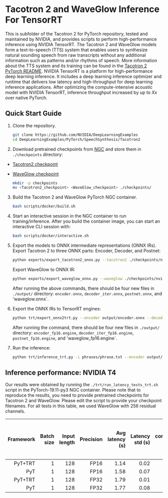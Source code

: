# Tacotron 2 and WaveGlow Inference For TensorRT

This is subfolder of the Tacotron 2 for PyTorch repository, tested and
maintained by NVIDIA, and provides scripts to perform high-performance
inference using NVIDIA TensorRT.
The Tacotron 2 and WaveGlow models form a text-to-speech (TTS) system that
enables users to synthesize natural sounding speech from raw transcripts
without any additional information such as patterns and/or rhythms of speech.
More information about the TTS system and its training can be found in the
[Tacotron 2 PyTorch README](../README.md).
NVIDIA TensorRT is a platform for high-performance deep learning inference.
It includes a deep learning inference optimizer and runtime that delivers low
latency and high-throughput for deep learning inference applications. After
optimizing the compute-intensive acoustic model with NVIDIA TensorRT,
inference throughput increased by up to *Xx* over native PyTorch.


## Quick Start Guide

1. Clone the repository.

	```bash
    git clone https://github.com/NVIDIA/DeepLearningExamples
    cd DeepLearningExamples/PyTorch/SpeechSynthesis/Tacotron2
    ```

2. Download pretrained checkpoints from [NGC](https://ngc.nvidia.com/catalog/models)
and store them in `./checkpoints` directory:

- [Tacotron2 checkpoint](https://ngc.nvidia.com/models/nvidia:tacotron2pyt_fp16)
- [WaveGlow checkpoint](https://ngc.nvidia.com/models/nvidia:waveglow256pyt_fp16)

    ```bash
    mkdir -p checkpoints
    mv <Tacotron2_checkpoint> <WaveGlow_checkpoint> ./checkpoints/
    ```

3. Build the Tacotron 2 and WaveGlow PyTorch NGC container.

    ```bash
    bash scripts/docker/build.sh
    ```

4. Start an interactive session in the NGC container to run training/inference.
   After you build the container image, you can start an interactive CLI session with:

    ```bash
    bash scripts/docker/interactive.sh
    ```

5. Export the models to ONNX intermediate representations (ONNX IRs).
   Export Tacotron 2 to three ONNX parts: Encoder, Decoder, and Postnet:

	```bash
	python exports/export_tacotron2_onnx.py --tacotron2 ./checkpoints/nvidia_tacotron2pyt_fp16_20190427 -o output/
	```

    Export WaveGlow to ONNX IR:

	```bash
	python exports/export_waveglow_onnx.py --waveglow ./checkpoints/nvidia_waveglow256pyt_fp16 --wn-channels 256 -o output/
	```

	After running the above commands, there should be four new files in `./output/`
	directory: `encoder.onnx`, `decoder_iter.onnx`, `postnet.onnx`, and 'waveglow.onnx`.

6. Export the ONNX IRs to TensorRT engines:

	```bash
	python trt/export_onnx2trt.py --encoder output/encoder.onnx --decoder output/decoder_iter.onnx --postnet output/postnet.onnx --waveglow output/waveglow.onnx -o output/ --fp16
	```

	After running the command, there should be four new files in `./output/`
	directory: `encoder_fp16.engine`, `decoder_iter_fp16.engine`, 
	`postnet_fp16.engine`, and 'waveglow_fp16.engine`.

7. Run the inference:

	```bash
	python trt/inference_trt.py -i phrases/phrase.txt --encoder output/encoder_fp16.engine --decoder output/decoder_iter_fp16.engine --postnet output/postnet_fp16.engine --waveglow output/waveglow_fp16.engine -o output/
	```

## Inference performance: NVIDIA T4

Our results were obtained by running the `./trt/run_latency_tests_trt.sh` script in
the PyTorch-19.11-py3 NGC container. Please note that to reproduce the results,
you need to provide pretrained checkpoints for Tacotron 2 and WaveGlow. Please
edit the script to provide your checkpoint filenames. For all tests in this table,
we used WaveGlow with 256 residual channels.

|Framework|Batch size|Input length|Precision|Avg latency (s)|Latency std (s)|Latency confidence interval 90% (s)|Latency confidence interval 95% (s)|Latency confidence interval 99% (s)|Throughput (samples/sec)|Speed-up with mixed precision|Avg mels generated (81 mels=1 sec of speech)|Avg audio length (s)|Avg RTF|
|---:|---:|---:|---:|---:|---:|---:|---:|---:|---:|---:|---:|---:|---:|
|PyT+TRT|1| 128| FP16| 1.14| 0.02| 1.16| 1.17| 1.20| 136,865| 1.40| 611| 7.09| 6.20|
|PyT    |1| 128| FP16| 1.58| 0.07| 1.67| 1.70| 1.74| 98,101| 1.00| 605| 7.03| 4.45|
|PyT+TRT|1| 128| FP32| 1.79| 0.01| 1.80| 1.81| 1.84| 86,690| 1.00| 605| 7.02| 3.92|
|PyT    |1| 128| FP32| 1.77| 0.08| 1.88| 1.92| 2.00| 86,529| 1.00| 600| 6.96| 3.92|
